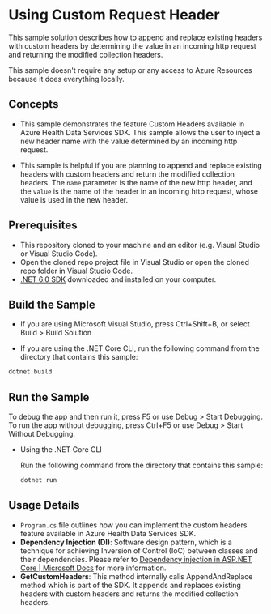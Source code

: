 # Using Custom Request Header

This sample solution describes how to append and replace existing headers with custom headers by determining the value in an incoming http request and returning the modified collection headers. 

This sample doesn't require any setup or any access to Azure Resources because it does everything locally.


## Concepts

- This sample demonstrates the feature Custom Headers available in Azure Health Data Services SDK. This sample allows the user to inject a new header name with the value determined by an incoming http request.  

- This sample is helpful if you are planning to append and replace existing headers with custom headers and return the modified collection headers. The `name` parameter is the name of the new http header, and the `value` is the name of the header in an incoming http request, whose value is used in the new header.

## Prerequisites

- This repository cloned to your machine and an editor (e.g. Visual Studio or Visual Studio Code).
- Open the cloned repo project file in Visual Studio or open the cloned repo folder in Visual Studio Code.
- [.NET 6.0 SDK](https://dotnet.microsoft.com/download) downloaded and installed on your computer.

## Build the Sample 

- If you are using Microsoft Visual Studio, press Ctrl+Shift+B, or select Build > Build Solution 

- If you are using the .NET Core CLI, run the following command from the directory that contains this sample: 

```bash
dotnet build
```

## Run the Sample 

To debug the app and then run it, press F5 or use Debug > Start Debugging. To run the app without debugging, press Ctrl+F5 or use Debug > Start Without Debugging. 

- Using the .NET Core CLI 

    Run the following command from the directory that contains this sample: 

    ```bash
    dotnet run
    ```

## Usage Details

- `Program.cs` file outlines how you can implement the custom headers feature available in Azure Health Data Services SDK.
- **Dependency Injection (DI)**: Software design pattern, which is a technique for achieving Inversion of Control (IoC) between classes and their dependencies. Please refer to [Dependency injection in ASP.NET Core | Microsoft Docs](https://docs.microsoft.com/en-us/aspnet/core/fundamentals/dependency-injection?view=aspnetcore-6.0) for more information.
- **GetCustomHeaders**: This method internally calls AppendAndReplace method which is part of the SDK. It appends and replaces existing headers with custom headers and returns the modified collection headers. 
